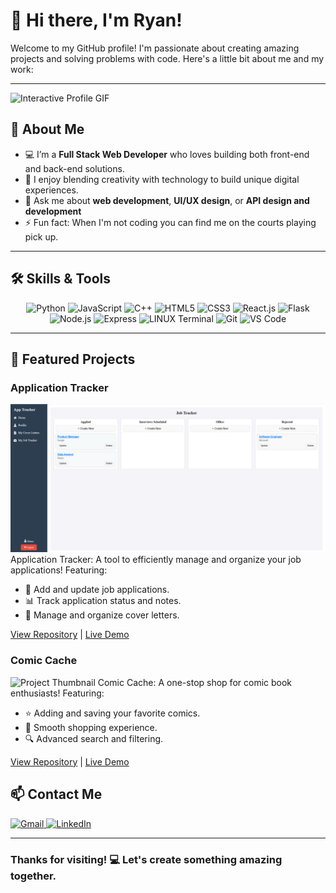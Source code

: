# 👋 Hi there, I'm Ryan!

Welcome to my GitHub profile! I'm passionate about creating amazing projects and solving problems with code. Here's a little bit about me and my work:

---

![Interactive Profile GIF](https://media.giphy.com/media/tuCFp8rod0x3O/giphy.gif)

## 🚀 About Me
- 💻 I’m a **Full Stack Web Developer** who loves building both front-end and back-end solutions.
- 🎨 I enjoy blending creativity with technology to build unique digital experiences.
- 💬 Ask me about **web development**, **UI/UX design**, or **API design and development**
- ⚡ Fun fact: When I'm not coding you can find me on the courts playing pick up.

---

## 🛠️ Skills & Tools

<p align="center">
<img src="https://img.icons8.com/color/48/000000/python--v1.png" alt="Python" width="40"/>
<img src="https://img.icons8.com/color/48/000000/javascript--v1.png" alt="JavaScript" width="40"/>
<img src="https://img.icons8.com/color/48/000000/c-plus-plus-logo.png" alt="C++" width="40"/>
<img src="https://img.icons8.com/color/48/000000/html-5--v1.png" alt="HTML5" width="40"/>
<img src="https://img.icons8.com/color/48/000000/css3.png" alt="CSS3" width="40"/>
<img src="https://img.icons8.com/office/40/000000/react.png" alt="React.js" width="40"/>
<img src="https://img.icons8.com/color/48/000000/flask.png" alt="Flask" width="40"/>
<img src="https://img.icons8.com/fluency/48/000000/node-js.png" alt="Node.js" width="40"/>
<img src="https://img.icons8.com/ios/50/000000/express-js.png" alt="Express" width="40"/>
<img src="https://img.icons8.com/color/48/000000/linux.png" alt="LINUX Terminal" width="40"/>
<img src="https://img.icons8.com/color/48/000000/git.png" alt="Git" width="40"/>
<img src="https://img.icons8.com/color/48/000000/visual-studio-code-2019.png" alt="VS Code" width="40"/>
</p>

---

## 🌟 Featured Projects

### Application Tracker
![Project Thumbnail](https://github.com/rcerney1/application_tracker/blob/main/appTrack.png?raw=true)
Application Tracker: A tool to efficiently manage and organize your job applications! Featuring:
- 📝 Add and update job applications.
- 📊 Track application status and notes.
- 📂 Manage and organize cover letters.

[View Repository](https://github.com/rcerney1/application_tracker) | [Live Demo](https://application-tracker-pbap.onrender.com/)

### Comic Cache
![Project Thumbnail](https://github.com/rcerney1/Comic_Cache/blob/main/comic%20cache.png?raw=true)
Comic Cache: A one-stop shop for comic book enthusiasts! Featuring:
- ⭐ Adding and saving your favorite comics.
- 🛒 Smooth shopping experience.
- 🔍 Advanced search and filtering.

[View Repository](https://github.com/rcerney1/Comic_Cache) | [Live Demo](https://comic-cache.onrender.com/)


## 📫 Contact Me
<p>
  <a href="mailto:ryanccerney@gmail.com">
    <img src="https://img.icons8.com/fluency/48/000000/gmail.png" alt="Gmail"/>
  </a>
  <a href="https://www.linkedin.com/in/ryanccerney/" target="_blank">
    <img src="https://img.icons8.com/color/48/000000/linkedin.png" alt="LinkedIn"/>
  </a>
</p>

---

### Thanks for visiting! 💻 Let's create something amazing together.
